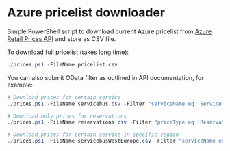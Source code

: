 # Azure pricelist downloader
Simple PowerShell script to download current Azure pricelist from [Azure Retail Prices API](https://docs.microsoft.com/en-us/rest/api/cost-management/retail-prices/azure-retail-prices) and store as CSV file.

To download full pricelist (takes long time):

```powershell
./prices.ps1 -FileName pricelist.csv
```

You can also submit OData filter as outlined in API documentation, for example:

```powershell
# Download prices for certain service
./prices.ps1 -FileName servicebus.csv -Filter "serviceName eq 'Service Bus'"

# Download only prices for reservations
./prices.ps1 -FileName reservations.csv -Filter "priceType eq 'Reservation'"

# Download prices for certain service in specific region
./prices.ps1 -FileName servicebusWestEurope.csv -Filter "serviceName eq 'Service Bus' and armRegionName eq 'westeurope'"
```